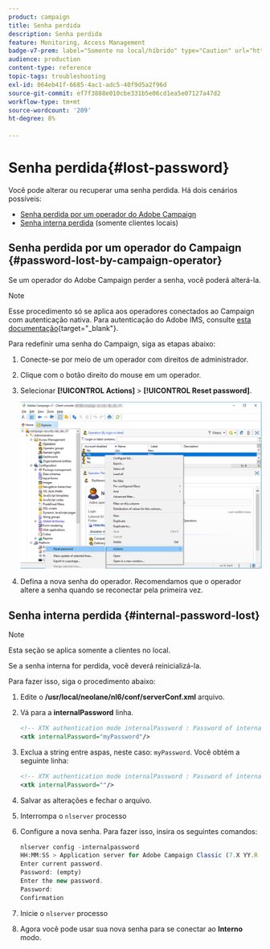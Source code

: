 ```yaml
---
product: campaign
title: Senha perdida
description: Senha perdida
feature: Monitoring, Access Management
badge-v7-prem: label="Somente no local/híbrido" type="Caution" url="https://experienceleague.adobe.com/docs/campaign-classic/using/installing-campaign-classic/architecture-and-hosting-models/hosting-models-lp/hosting-models.html?lang=pt-BR" tooltip="Aplica-se somente a implantações locais e híbridas"
audience: production
content-type: reference
topic-tags: troubleshooting
exl-id: 064eb41f-6685-4ac1-adc5-40f9d5a2f96d
source-git-commit: ef7f3888e010cbe331b5e06cd1ea5e07127a47d2
workflow-type: tm+mt
source-wordcount: '209'
ht-degree: 8%

---
```


# Senha perdida{#lost-password}



Você pode alterar ou recuperar uma senha perdida.
Há dois cenários possíveis:

* [Senha perdida por um operador do Adobe Campaign](#password-lost-by-campaign-operator)
* [Senha interna perdida](#internal-password-lost) (somente clientes locais)

## Senha perdida por um operador do Campaign {#password-lost-by-campaign-operator}

Se um operador do Adobe Campaign perder a senha, você poderá alterá-la.

>[!NOTE]
>
>Esse procedimento só se aplica aos operadores conectados ao Campaign com autenticação nativa. Para autenticação do Adobe IMS, consulte [esta documentação](https://helpx.adobe.com/ie/manage-account/using/change-or-reset-password.html){target="_blank"}.

Para redefinir uma senha do Campaign, siga as etapas abaixo:

1. Conecte-se por meio de um operador com direitos de administrador.
1. Clique com o botão direito do mouse em um operador.
1. Selecionar **[!UICONTROL Actions]** > **[!UICONTROL Reset password]**.

   ![](assets/operator-passwd.png)

1. Defina a nova senha do operador. Recomendamos que o operador altere a senha quando se reconectar pela primeira vez.

## Senha interna perdida {#internal-password-lost}

>[!NOTE]
>
>Esta seção se aplica somente a clientes no local.

Se a senha interna for perdida, você deverá reinicializá-la.

Para fazer isso, siga o procedimento abaixo:

1. Edite o **/usr/local/neolane/nl6/conf/serverConf.xml** arquivo.

1. Vá para a **internalPassword** linha.

   ```xml
   <!-- XTK authentication mode internalPassword : Password of internal account -->
   <xtk internalPassword="myPassword"/>
   ```

1. Exclua a string entre aspas, neste caso: `myPassword`. Você obtém a seguinte linha:

   ```xml
   <!-- XTK authentication mode internalPassword : Password of internal account -->
   <xtk internalPassword=""/>
   ```

1. Salvar as alterações e fechar o arquivo.

1. Interrompa o `nlserver` processo

1. Configure a nova senha. Para fazer isso, insira os seguintes comandos:

   ```javascript
   nlserver config -internalpassword
   HH:MM:SS > Application server for Adobe Campaign Classic (7.X YY.R build XXX@SHA1) of DD/MM/YYYY
   Enter current password.
   Password: (empty)
   Enter the new password.
   Password: 
   Confirmation 
   ```

1. Inicie o `nlserver` processo

1. Agora você pode usar sua nova senha para se conectar ao **Interno** modo.
